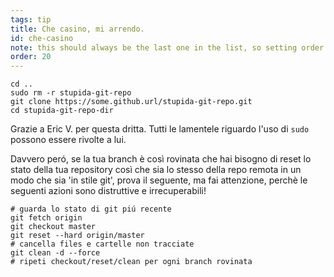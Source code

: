 ```yaml
---
tags: tip
title: Che casino, mi arrendo.
id: che-casino
note: this should always be the last one in the list, so setting order to 20 so I don't have to re-name/re-order it
order: 20
---
```


```git
cd ..
sudo rm -r stupida-git-repo
git clone https://some.github.url/stupida-git-repo.git
cd stupida-git-repo-dir
```

Grazie a Eric V. per questa dritta. Tutti le lamentele riguardo l'uso di `sudo` possono essere rivolte a lui.

Davvero peró, se la tua branch è così rovinata che hai bisogno di reset lo stato della tua repository così che sia lo stesso della repo remota in un modo che sia 'in stile git', prova il seguente, ma fai attenzione, perchè le seguenti azioni sono distruttive e irrecuperabili!

```git
# guarda lo stato di git piú recente
git fetch origin
git checkout master
git reset --hard origin/master
# cancella files e cartelle non tracciate
git clean -d --force
# ripeti checkout/reset/clean per ogni branch rovinata
```